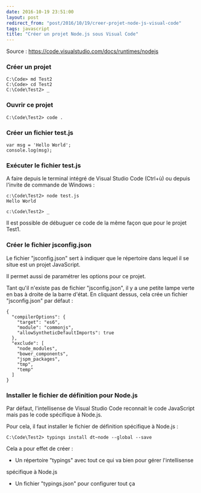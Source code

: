 ```yaml
---
date: 2016-10-19 23:51:00
layout: post
redirect_from: "post/2016/10/19/creer-projet-node-js-visual-code"
tags: javascript
title: "Créer un projet Node.js sous Visual Code"
---
```


Source : <https://code.visualstudio.com/docs/runtimes/nodejs>

### Créer un projet

```
C:\Code> md Test2
C:\Code> cd Test2
C:\Code\Test2> _
```

### Ouvrir ce projet

```
C:\Code\Test2> code .
```

### Créer un fichier test.js

```
var msg = 'Hello World';
console.log(msg);
```

### Exécuter le fichier test.js

A faire depuis le terminal intégré de Visual Studio Code (Ctrl+ù) ou depuis
l'invite de commande de Windows :

```
c:\Code\Test2> node test.js
Hello World

c:\Code\Test2> _
```

Il est possible de débuguer ce code de la même façon que pour le projet
Test1.

### Créer le fichier jsconfig.json

Le fichier "jsconfig.json" sert à indiquer que le répertoire dans lequel il
se situe est un projet JavaScript.

Il permet aussi de paramétrer les options pour ce projet.

Tant qu'il n'existe pas de fichier "jsconfig.json", il y a une petite lampe
verte en bas à droite de la barre d'état. En cliquant dessus, cela crée un
fichier "jsconfig.json" par défaut :

```
{
  "compilerOptions": {
    "target": "es6",
    "module": "commonjs",
    "allowSyntheticDefaultImports": true
  },
  "exclude": [
    "node_modules",
    "bower_components",
    "jspm_packages",
    "tmp",
    "temp"
  ]
}
```

### Installer le fichier de définition pour Node.js

Par défaut, l'intellisense de Visual Studio Code reconnait le code
JavaScript mais pas le code spécifique à Node.js.

Pour cela, il faut installer le fichier de définition spécifique à
Node.js :

```
C:\Code\Test2> typings install dt~node --global --save
```

Cela a pour effet de créer :

* Un répertoire "typings" avec tout ce qui va bien pour gérer
l'intellisense

spécifique à Node.js

* Un fichier "typings.json" pour configurer tout ça
